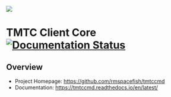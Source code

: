![](https://github.com/rmspacefish/tmtccmd/blob/develop/docs/logo_tmtccmd.png)

TMTC Client Core [![Documentation Status](https://readthedocs.org/projects/tmtccmd/badge/?version=latest)](https://tmtccmd.readthedocs.io/en/latest/?badge=latest)
====

## Overview

- Project Homepage: https://github.com/rmspacefish/tmtccmd
- Documentation: https://tmtccmd.readthedocs.io/en/latest/

